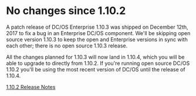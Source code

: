 # No changes since 1.10.2

A patch release of DC/OS Enterprise 1.10.3 was shipped on December 12th, 2017 to fix a bug in an Enterprise DC/OS component. We'll be skipping open source version 1.10.3 to keep the open and Enterprise versions in sync with each other; there is no open source 1.10.3 release.

 All the changes planned for 1.10.3 will now land in 1.10.4, which you will be able to upgrade to directly from 1.10.2. If you're running open source DC/OS 1.10.2 you'll be using the most recent version of DC/OS until the release of 1.10.4.

[1.10.2 Release Notes](https://dcos.io/releases/1.10.2/)
